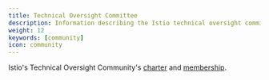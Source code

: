 ```yaml
---
title: Technical Oversight Committee
description: Information describing the Istio technical oversight committee.
weight: 12
keywords: [community]
icon: community
---
```

Istio's Technical Oversight Community's [charter](https://github.com/istio/community/blob/master/TECH-OVERSIGHT-COMMITTEE.md#charter) and [membership](https://github.com/istio/community/blob/master/TECH-OVERSIGHT-COMMITTEE.md#committee-members).
